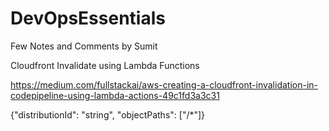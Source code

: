 # DevOpsEssentials
Few Notes and Comments by Sumit


Cloudfront Invalidate using Lambda Functions

https://medium.com/fullstackai/aws-creating-a-cloudfront-invalidation-in-codepipeline-using-lambda-actions-49c1fd3a3c31

{"distributionId": "string", "objectPaths": ["/*"]}


